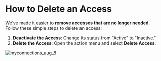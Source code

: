﻿---
sidebar_position: 6
---

# How to Delete an Access

We’ve made it easier to **remove accesses that are no longer needed**. Follow these simple steps to delete an access:

1. **Deactivate the Access**: Change its status from "Active" to "Inactive."
2. **Delete the Access**: Open the action menu and select **Delete Access**.

![myconnections_aug_8](https://storage.travelgate.com/kbase/myconnections_aug_8.jpg)
